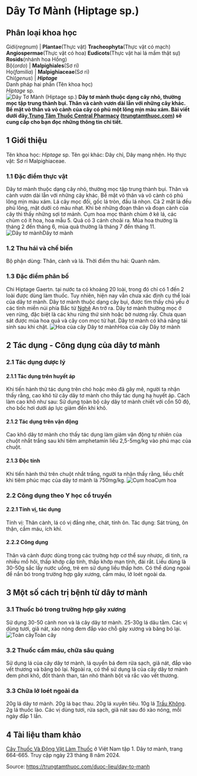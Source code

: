 # Dây Tơ Mành (Hiptage sp.)

Phân loại khoa học  
---  
Giới(_regnum_) |  **Plantae**(Thực vật) **Tracheophyta**(Thực vật có mạch) **Angiospermae**(Thực vật có hoa) **Eudicots**(Thực vật hai lá mầm thật sự) **Rosids**(nhánh hoa Hồng)  
Bộ(_ordo_) | **Malpighiales**(Sơ ri)  
Họ(_familia_) | **Malpighiaceae**(Sơ ri)  
Chi(_genus_) | **_Hiptage_**  
Danh pháp hai phần (Tên khoa học)  
_Hiptage_ sp.  
![Dây Tơ Mành \(Hiptage sp.\)](https://trungtamthuoc.com/images/others/day-to-manh-3-8780.jpg)
**Dây tơ mành thuộc dạng cây nhỏ, thường mọc tập trung thành bụi. Thân và cành vươn dài lẫn với những cây khác. Bề mặt vỏ thân và vỏ cành của cây có phủ một lông mịn màu xám. Bài viết dưới đây,[Trung Tâm Thuốc Central Pharmacy](https://trungtamthuoc.com/ "Trung Tâm Thuốc Central Pharmacy") ([trungtamthuoc.com](https://trungtamthuoc.com/ "trungtamthuoc.com")) sẽ cung cấp cho bạn đọc những thông tin chi tiết.**
##  1 Giới thiệu
Tên khoa học: _Hiptage_ sp.
Tên gọi khác: Dây chỉ, Dây mạng nhện.
Họ thực vật: Sơ ri Malpighiaceae.
### 1.1 Đặc điểm thực vật
Dây tơ mành thuộc dạng cây nhỏ, thường mọc tập trung thành bụi. Thân và cành vươn dài lẫn với những cây khác. Bề mặt vỏ thân và vỏ cành có phủ lông mịn màu xám.
Lá cây mọc đối, gốc lá tròn, đầu lá nhọn. Cả 2 mặt lá đều phủ lông, mặt dưới có màu nhạt.
Khi bẻ những đoạn thân và đoạn cành của cây thì thấy những sợi tơ mảnh.
Cụm hoa mọc thành chùm ở kẽ lá, các chùm có ít hoa, hoa mẫu 5.
Quả có 3 cánh choãi ra.
Mùa hoa thường là tháng 2 đến tháng 6, mùa quả thường là tháng 7 đến tháng 11.
![Dây tơ mành](https://trungtamthuoc.com/images/item/day-to-manh.jpg)Dây tơ mành
### 1.2 Thu hái và chế biến
Bộ phận dùng: Thân, cành và lá.
Thời điểm thu hái: Quanh năm.
### 1.3 Đặc điểm phân bố
Chi Hiptage Gaertn. tại nước ta có khoảng 20 loài, trong đó chỉ có 1 đến 2 loài được dùng làm thuốc. Tuy nhiên, hiện nay vẫn chưa xác định cụ thể loài của dây tơ mành.
Dây tơ mành thuộc dạng cây bụi, được tìm thấy chủ yếu ở các tỉnh miền núi phía Bắc từ [Nghệ](https://trungtamthuoc.com/hoat-chat/nghe "Nghệ") An trở ra.
Dây tơ mành thường mọc ở ven rừng, đặc biệt là các khu rừng thứ sinh hoặc bờ nương rẫy.
Chưa quan sát được mùa hoa quả và cây con mọc từ hạt.
Dây tơ mành có khả năng tái sinh sau khi chặt.
![Hoa của cây Dây tơ mành](https://trungtamthuoc.com/images/item/day-to-manh-0.jpg)Hoa của cây Dây tơ mành
##  2 Tác dụng - Công dụng của dây tơ mành
### 2.1 Tác dụng dược lý
#### 2.1.1 Tác dụng trên huyết áp
Khi tiến hành thử tác dụng trên chó hoặc mèo đã gây mê, người ta nhận thấy rằng, cao khô từ cây dây tơ mành cho thấy tác dụng hạ huyết áp.
Cách làm cao khô như sau: Sử dụng toàn bộ cây dây tơ mành chiết với cồn 50 độ, cho bốc hơi dưới áp lực giảm đến khi khô.
#### 2.1.2 Tác dụng trên vận động
Cao khô dây tơ mành cho thấy tác dụng làm giảm vận động tự nhiên của chuột nhắt trắng sau khi tiêm amphetamin liều 2,5-5mg/kg vào phú mạc của chuột.
#### 2.1.3 Độc tính
Khi tiến hành thử trên chuột nhắt trắng, người ta nhận thấy rằng, liều chết khi tiêm phúc mạc của dây tơ mành là 750mg/kg.
![Cụm hoa](https://trungtamthuoc.com/images/item/day-to-manh-1.jpg)Cụm hoa
### 2.2 Công dụng theo Y học cổ truyền
#### 2.2.1 Tính vị, tác dụng
Tính vị: Thân cành, lá có vị đắng nhẹ, chát, tính ôn.
Tác dụng: Sát trùng, ôn thận, cầm máu, ích khí.
#### 2.2.2 Công dụng
Thân và cành được dùng trong các trường hợp cơ thể suy nhược, di tinh, ra nhiều mồ hôi, thấp khớp cấp tính, thấp khớp mạn tính, đái rắt.
Liều dùng là 30-50g sắc lấy nước uống, trẻ em sử dụng liều thấp hơn.
Có thể dùng ngoài để nắn bó trong trường hợp gãy xương, cầm máu, lở loét ngoài da.
##  3 Một số cách trị bệnh từ dây tơ mành
### 3.1 Thuốc bó trong trường hợp gãy xương
Sử dụng 30-50 cành non và lá cây dây tơ mành.
25-30g lá dâu tằm.
Các vị dùng tươi, giã nát, xào nóng đem đắp vào chỗ gãy xương và băng bó lại.
![Toàn cây](https://trungtamthuoc.com/images/item/day-to-manh-2.jpg)Toàn cây
### 3.2 Thuốc cầm máu, chữa sâu quảng
Sử dụng lá của cây dây tơ mành, lá quyển bá đem rửa sạch, giã nát, đắp vào vết thương và băng bó lại.
Ngoài ra, có thể sử dụng lá của cây dây tơ mành đem phơi khô, đốt thành than, tán nhỏ thành bột và rắc vào vết thương.
### 3.3 Chữa lở loét ngoài da
20g lá dây tơ mành.
20g lá bạc thau.
20g lá xuyên tiêu.
10g lá [Trầu Không](https://trungtamthuoc.com/hoat-chat/trau-khong "Trầu Không").
2g lá thuốc lào.
Các vị dùng tươi, rửa sạch, giã nát sau đó xào nóng, mỗi ngày đắp 1 lần.
##  4 Tài liệu tham khảo
[Cây Thuốc Và Động Vật Làm Thuốc](https://trungtamthuoc.com/bai-viet/doc-online-va-tai-mien-phi-pdf-sach-cay-thuoc-va-dong-vat-lam-thuoc-o-viet-nam "Cây Thuốc Và Động Vật Làm Thuốc") ở Việt Nam tập 1. Dây tơ mành, trang 664-665. Truy cập ngày 23 tháng 8 năm 2024.


Source: https://trungtamthuoc.com/duoc-lieu/day-to-manh